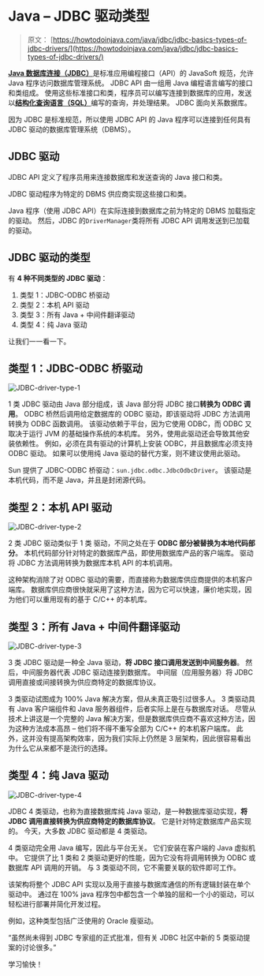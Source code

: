 # Java – JDBC 驱动类型

> 原文： [https://howtodoinjava.com/java/jdbc/jdbc-basics-types-of-jdbc-drivers/](https://howtodoinjava.com/java/jdbc/jdbc-basics-types-of-jdbc-drivers/)

[**Java 数据库连接（JDBC）**](https://docs.oracle.com/html/A95261_01/jdgjdbc.htm)是标准应用编程接口（API）的 JavaSoft 规范，允许 Java 程序访问数据库管理系统。 JDBC API 由一组用 Java 编程语言编写的接口和类组成。 使用这些标准接口和类，程序员可以编写连接到数据库的应用，发送以[**结构化查询语言（SQL）**](https://en.wikipedia.org/wiki/SQL)编写的查询，并处理结果。 JDBC 面向关系数据库。

因为 JDBC 是标准规范，所以使用 JDBC API 的 Java 程序可以连接到任何具有 JDBC 驱动的数据库管理系统（DBMS）。

## JDBC 驱动

JDBC API 定义了程序员用来连接数据库和发送查询的 Java 接口和类。

JDBC 驱动程序为特定的 DBMS 供应商实现这些接口和类。

Java 程序（使用 JDBC API）在实际连接到数据库之前为特定的 DBMS 加载指定的驱动。 然后，JDBC 的`DriverManager`类将所有 JDBC API 调用发送到已加载的驱动。

## JDBC 驱动的类型

有 **4 种不同类型的 JDBC 驱动**：

1.  类型 1：JDBC-ODBC 桥驱动
2.  类型 2：本机 API 驱动
3.  类型 3：所有 Java + 中间件翻译驱动
4.  类型 4：纯 Java 驱动

让我们一一看一下。

## 类型 1：JDBC-ODBC 桥驱动

![JDBC-driver-type-1](img/440e9897cd022f37f75f882d58f6c66f.png)

1 类 JDBC 驱动由 Java 部分组成，该 Java 部分将 JDBC 接口**转换为 ODBC 调用**。 ODBC 桥然后调用给定数据库的 ODBC 驱动，即该驱动将 JDBC 方法调用转换为 ODBC 函数调用。 该驱动依赖于平台，因为它使用 ODBC，而 ODBC 又取决于运行 JVM 的基础操作系统的本机库。 另外，使用此驱动还会导致其他安装依赖性。 例如，必须在具有驱动的计算机上安装 ODBC，并且数据库必须支持 ODBC 驱动。 如果可以使用纯 Java 驱动的替代方案，则不建议使用此驱动。

Sun 提供了 JDBC-ODBC 桥驱动：`sun.jdbc.odbc.JdbcOdbcDriver`。 该驱动是本机代码，而不是 Java，并且是封闭源代码。

## 类型 2：本机 API 驱动

![JDBC-driver-type-2](img/fd5d4e0e7dfef2961b6755a45662895e.png)

2 类 JDBC 驱动类似于 1 类 驱动，不同之处在于 **ODBC 部分被替换为本地代码部分**。 本机代码部分针对特定的数据库产品，即使用数据库产品的客户端库。 驱动将 JDBC 方法调用转换为数据库本机 API 的本机调用。

这种架构消除了对 ODBC 驱动的需要，而直接称为数据库供应商提供的本机客户端库。 数据库供应商很快就采用了这种方法，因为它可以快速，廉价地实现，因为他们可以重用现有的基于 C/C++ 的本机库。

## 类型 3：所有 Java + 中间件翻译驱动

![JDBC-driver-type-3](img/c6e4cd03907bfa7138f6f45292193b98.png)

3 类 JDBC 驱动是一种全 Java 驱动，**将 JDBC 接口调用发送到中间服务器**。 然后，中间服务器代表 JDBC 驱动连接到数据库。 中间层（应用服务器）将 JDBC 调用直接或间接转换为供应商特定的数据库协议。

3 类驱动试图成为 100% Java 解决方案，但从未真正吸引过很多人。 3 类驱动具有 Java 客户端组件和 Java  服务器组件，后者实际上是在与数据库对话。 尽管从技术上讲这是一个完整的 Java 解决方案，但是数据库供应商不喜欢这种方法，因为这种方法成本高昂 – 他们将不得不重写全部为 C/C++ 的本机客户端库。 此外，这并没有提高架构效率，因为我们实际上仍然是 3 层架构，因此很容易看出为什么它从来都不是流行的选择。

## 类型 4：纯 Java 驱动

![JDBC-driver-type-4](img/0be1b8a93a38e93eef125c91a5cc06a2.png)

JDBC 4 类驱动，也称为直接数据库纯 Java 驱动，是一种数据库驱动实现，**将 JDBC 调用直接转换为供应商特定的数据库协议**。 它是针对特定数据库产品实现的。 今天，大多数 JDBC 驱动都是 4 类驱动。

4 类驱动完全用 Java 编写，因此与平台无关。 它们安装在客户端的 Java 虚拟机中。 它提供了比 1 类和 2 类驱动更好的性能，因为它没有将调用转换为 ODBC 或数据库 API 调用的开销。 与 3 类驱动不同，它不需要关联的软件即可工作。

该架构将整个 JDBC API 实现以及用于直接与数据库通信的所有逻辑封装在单个驱动中。 通过在 100% java 程序包中都包含一个单独的层和一个小的驱动，可以轻松进行部署并简化开发过程。

例如，这种类型包括广泛使用的 Oracle 瘦驱动。

“虽然尚未得到 JDBC 专家组的正式批准，但有关 JDBC 社区中新的 5 类驱动提案的讨论很多。”

学习愉快！